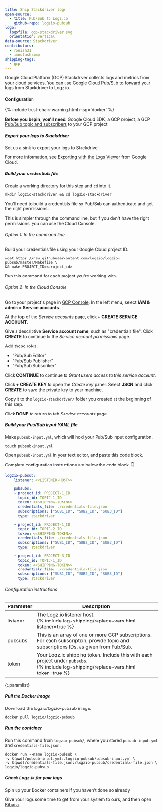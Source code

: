 ```yaml
---
title: Ship Stackdriver logs
open-source:
  - title: Pub/Sub to Logz.io
    github-repo: logzio-pubsub
logo:
  logofile: gcp-stackdriver.svg
  orientation: vertical
data-source: Stackdriver
contributors:
  - ronish31
  - imnotashrimp
shipping-tags:
  - gcp
---
```


Google Cloud Platform (GCP) Stackdriver collects logs and metrics from your cloud services.
You can use Google Cloud Pub/Sub to forward your logs from Stackdriver to Logz.io.

#### Configuration

{% include trust-chain-warning.html msg='docker' %}

**Before you begin, you'll need**:
[Google Cloud SDK](https://cloud.google.com/sdk/docs/quickstarts),
[a GCP project](https://console.cloud.google.com/projectcreate),
[a GCP Pub/Sub topic and subscribers](https://cloud.google.com/pubsub/docs/quickstart-console) to your GCP project

<div class="tasklist">

##### Export your logs to Stackdriver

Set up a sink to export your logs to Stackdriver.

For more information, see
[Exporting with the Logs Viewer](https://cloud.google.com/logging/docs/export/configure_export_v2)
from Google Cloud.

##### Build your credentials file

Create a working directory for this step and `cd` into it.

```shell
mkdir logzio-stackdriver && cd logzio-stackdriver
```

You'll need to build a credentials file so Pub/Sub can authenticate
and get the right permissions.

This is simpler through the command line,
but if you don't have the right permissions,
you can use the Cloud Console.

###### Option 1: In the command line

Build your credentials file using your Google Cloud project ID.

```shell
wget https://raw.githubusercontent.com/logzio/logzio-pubsub/master/Makefile \
&& make PROJECT_ID=<project_id>
```

Run this command for each project you're working with.

###### Option 2: In the Cloud Console

Go to your project's page in [GCP Console](https://console.cloud.google.com).
In the left menu, select **IAM & admin > Service accounts**.

At the top of the _Service accounts_ page, click **+ CREATE SERVICE ACCOUNT**.

Give a descriptive **Service account name**, such as "credentials file".
Click **CREATE** to continue to the _Service account permissions_ page.

Add these roles:

* "Pub/Sub Editor"
* "Pub/Sub Publisher"
* "Pub/Sub Subscriber"

Click **CONTINUE** to continue to _Grant users access to this service account_.

Click **+ CREATE KEY** to open the _Create key_ panel.
Select **JSON** and click **CREATE** to save the private key to your machine.

Copy it to the `logzio-stackdriver/` folder you created
at the beginning of this step.

Click **DONE** to return to teh _Service accounts_ page.

##### Build your Pub/Sub input YAML file

Make `pubsub-input.yml`, which will hold your Pub/Sub input configuration.

```shell
touch pubsub-input.yml
```

Open `pubsub-input.yml` in your text editor, and paste this code block.

Complete configuration instructions are below the code block. 👇

```yaml
logzio-pubsub:
    listener: <<LISTENER-HOST>>

    pubsubs:
    - project_id: PROJECT-1_ID
      topic_id: TOPIC-1_ID
      token: <<SHIPPING-TOKEN>>
      credentials_file: ./credentials-file.json
      subscriptions: ["SUB1_ID", "SUB2_ID", "SUB3_ID"]
      type: stackdriver

    - project_id: PROJECT-1_ID
      topic_id: TOPIC-2_ID
      token: <<SHIPPING-TOKEN>>
      credentials_file: ./credentials-file.json
      subscriptions: ["SUB1_ID", "SUB2_ID", "SUB3_ID"]
      type: stackdriver

    - project_id: PROJECT-3_ID
      topic_id: TOPIC-1_ID
      token: <<SHIPPING-TOKEN>>
      credentials_file: ./credentials-file.json
      subscriptions: ["SUB1_ID", "SUB2_ID", "SUB3_ID"]
      type: stackdriver
```


###### Configuration instructions

| Parameter | Description |
|---|---|
| listener | The Logz.io listener host. <br> {% include log-shipping/replace-vars.html listener=true %} |
| pubsubs | This is an array of one or more GCP subscriptions. For each subscription, provide topic and subscriptions IDs, as given from Pub/Sub. |
| token | Your Logz.io shipping token. Include this with each project under `pubsubs`. <br> {% include log-shipping/replace-vars.html token=true %} |
{:.paramlist}

##### Pull the Docker image

Download the logzio/logzio-pubsub image:

```shell
docker pull logzio/logzio-pubsub
```

##### Run the container

Run this command from `logzio-pubsub/`,
where you stored `pubsub-input.yml`
and `credentials-file.json`.

```shell
docker run --name logzio-pubsub \
-v $(pwd)/pubsub-input.yml:/logzio-pubsub/pubsub-input.yml \
-v $(pwd)/credentials-file.json:/logzio-pubsub/credentials-file.json \
logzio/logzio-pubsub
```

##### Check Logz.io for your logs

Spin up your Docker containers if you haven’t done so already.

Give your logs some time to get from your system to ours,
and then open [Kibana](https://app.logz.io/#/dashboard/kibana).

</div>

